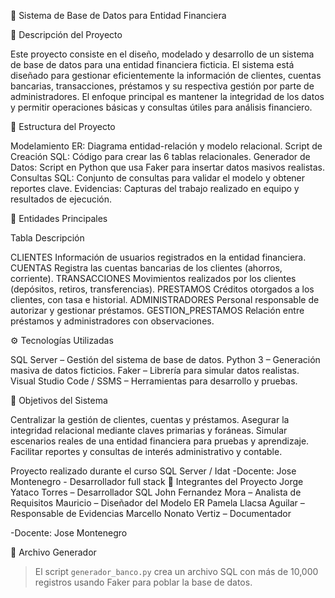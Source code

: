 🏦 Sistema de Base de Datos para Entidad Financiera

📌 Descripción del Proyecto

Este proyecto consiste en el diseño, modelado y desarrollo de un sistema de base de datos para una entidad financiera ficticia. El sistema está diseñado para gestionar eficientemente la información de clientes, cuentas bancarias, transacciones, préstamos y su respectiva gestión por parte de administradores. El enfoque principal es mantener la integridad de los datos y permitir operaciones básicas y consultas útiles para análisis financiero.

📁 Estructura del Proyecto

Modelamiento ER: Diagrama entidad-relación y modelo relacional.
Script de Creación SQL: Código para crear las 6 tablas relacionales.
Generador de Datos: Script en Python que usa Faker para insertar datos masivos realistas.
Consultas SQL: Conjunto de consultas para validar el modelo y obtener reportes clave.
Evidencias: Capturas del trabajo realizado en equipo y resultados de ejecución.

🧩 Entidades Principales

Tabla	Descripción

CLIENTES	Información de usuarios registrados en la entidad financiera.
CUENTAS	Registra las cuentas bancarias de los clientes (ahorros, corriente).
TRANSACCIONES	Movimientos realizados por los clientes (depósitos, retiros, transferencias).
PRESTAMOS	Créditos otorgados a los clientes, con tasa e historial.
ADMINISTRADORES	Personal responsable de autorizar y gestionar préstamos.
GESTION_PRESTAMOS	Relación entre préstamos y administradores con observaciones.

⚙ Tecnologías Utilizadas

SQL Server – Gestión del sistema de base de datos.
Python 3 – Generación masiva de datos ficticios.
Faker – Librería para simular datos realistas.
Visual Studio Code / SSMS – Herramientas para desarrollo y pruebas.

🚀 Objetivos del Sistema

Centralizar la gestión de clientes, cuentas y préstamos.
Asegurar la integridad relacional mediante claves primarias y foráneas.
Simular escenarios reales de una entidad financiera para pruebas y aprendizaje.
Facilitar reportes y consultas de interés administrativo y contable.

Proyecto realizado durante el curso SQL Server / Idat
     -Docente: Jose Montenegro - Desarrollador full stack
👥 Integrantes del Proyecto
Jorge Yataco Torres – Desarrollador SQL
John Fernandez Mora – Analista de Requisitos
Mauricio – Diseñador del Modelo ER
Pamela Llacsa Aguilar – Responsable de Evidencias
Marcello Nonato Vertiz – Documentador

-Docente: Jose Montenegro

💾 Archivo Generador
> El script `generador_banco.py` crea un archivo SQL con más de 10,000 registros usando Faker para poblar la base de datos.
